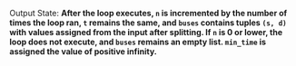 Output State: **After the loop executes, `n` is incremented by the number of times the loop ran, `t` remains the same, and `buses` contains tuples `(s, d)` with values assigned from the input after splitting. If `n` is 0 or lower, the loop does not execute, and `buses` remains an empty list. `min_time` is assigned the value of positive infinity.**